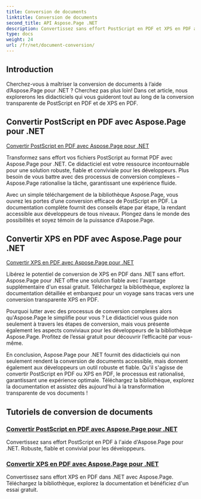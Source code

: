 ```yaml
---
title: Conversion de documents
linktitle: Conversion de documents
second_title: API Aspose.Page .NET
description: Convertissez sans effort PostScript en PDF et XPS en PDF avec les didacticiels Aspose.Page pour .NET. Des solutions robustes, fiables et simples pour une conversion transparente de documents.
type: docs
weight: 24
url: /fr/net/document-conversion/
---
```


## Introduction

Cherchez-vous à maîtriser la conversion de documents à l’aide d’Aspose.Page pour .NET ? Cherchez pas plus loin! Dans cet article, nous explorerons les didacticiels qui vous guideront tout au long de la conversion transparente de PostScript en PDF et de XPS en PDF.

## Convertir PostScript en PDF avec Aspose.Page pour .NET

[Convertir PostScript en PDF avec Aspose.Page pour .NET](./convert-postscript-to-pdf/)

Transformez sans effort vos fichiers PostScript au format PDF avec Aspose.Page pour .NET. Ce didacticiel est votre ressource incontournable pour une solution robuste, fiable et conviviale pour les développeurs. Plus besoin de vous battre avec des processus de conversion complexes – Aspose.Page rationalise la tâche, garantissant une expérience fluide.

Avec un simple téléchargement de la bibliothèque Aspose.Page, vous ouvrez les portes d’une conversion efficace de PostScript en PDF. La documentation complète fournit des conseils étape par étape, la rendant accessible aux développeurs de tous niveaux. Plongez dans le monde des possibilités et soyez témoin de la puissance d'Aspose.Page.

## Convertir XPS en PDF avec Aspose.Page pour .NET

[Convertir XPS en PDF avec Aspose.Page pour .NET](./convert-xps-to-pdf/)

Libérez le potentiel de conversion de XPS en PDF dans .NET sans effort. Aspose.Page pour .NET offre une solution fiable avec l'avantage supplémentaire d'un essai gratuit. Téléchargez la bibliothèque, explorez la documentation détaillée et embarquez pour un voyage sans tracas vers une conversion transparente XPS en PDF.

Pourquoi lutter avec des processus de conversion complexes alors qu'Aspose.Page le simplifie pour vous ? Le didacticiel vous guide non seulement à travers les étapes de conversion, mais vous présente également les aspects conviviaux pour les développeurs de la bibliothèque Aspose.Page. Profitez de l’essai gratuit pour découvrir l’efficacité par vous-même.

En conclusion, Aspose.Page pour .NET fournit des didacticiels qui non seulement rendent la conversion de documents accessible, mais donnent également aux développeurs un outil robuste et fiable. Qu'il s'agisse de convertir PostScript en PDF ou XPS en PDF, le processus est rationalisé, garantissant une expérience optimale. Téléchargez la bibliothèque, explorez la documentation et assistez dès aujourd'hui à la transformation transparente de vos documents !
## Tutoriels de conversion de documents
### [Convertir PostScript en PDF avec Aspose.Page pour .NET](./convert-postscript-to-pdf/)
Convertissez sans effort PostScript en PDF à l'aide d'Aspose.Page pour .NET. Robuste, fiable et convivial pour les développeurs.
### [Convertir XPS en PDF avec Aspose.Page pour .NET](./convert-xps-to-pdf/)
Convertissez sans effort XPS en PDF dans .NET avec Aspose.Page. Téléchargez la bibliothèque, explorez la documentation et bénéficiez d'un essai gratuit.